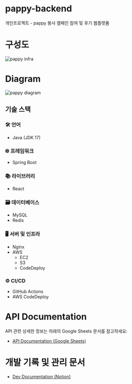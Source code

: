 # pappy-backend
개인프로젝트 - pappy
봉사 캠페인 참여 및 후기 웹플랫폼

# 구성도
![pappy infra](https://github.com/user-attachments/assets/85a06d48-58ba-4b4d-97b8-e7d45aa165e3)

# Diagram 
![pappy diagram](https://github.com/user-attachments/assets/339250d5-4d40-4d08-819b-90dc135011a8)

## 기술 스택

### 🛠️ 언어
- Java (JDK 17)

### 🌐 프레임워크
- Spring Boot

### 📚 라이브러리
- React

### 🗃️ 데이터베이스
- MySQL
- Redis

### 🖥️ 서버 및 인프라
- Nginx
- AWS
    - EC2
    - S3
    - CodeDeploy

### ⚙️ CI/CD
- GitHub Actions
- AWS CodeDeploy

# API Documentation

API 관련 상세한 정보는 아래의 Google Sheets 문서를 참고하세요:

- [API Documentation (Google Sheets)](https://docs.google.com/spreadsheets/d/1_hFok928_HgFlFAQqNh2XMTB8H2Wp9du-uAcDRhAkY4/edit?usp=sharing)

# 개발 기록 및 관리 문서 

- [Dev Documentation (Notion)](https://boiling-barge-9f5.notion.site/1605b4390d98804cb2e5d5ea8adff484)
